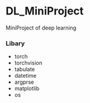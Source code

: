 # DL_MiniProject
MiniProject of deep learning

### Libary
- torch
- torchvision
- tabulate
- datetime
- argprse
- matplotlib
- os
